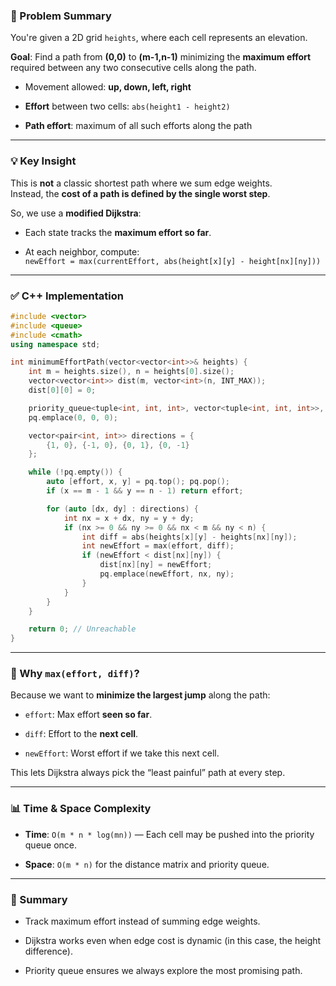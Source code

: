 ### 📌 Problem Summary

You're given a 2D grid `heights`, where each cell represents an elevation.

**Goal**: Find a path from **(0,0)** to **(m-1,n-1)** minimizing the **maximum effort** required between any two consecutive cells along the path.

- Movement allowed: **up, down, left, right**
    
- **Effort** between two cells: `abs(height1 - height2)`
    
- **Path effort**: maximum of all such efforts along the path
    

---

### 💡 Key Insight

This is **not** a classic shortest path where we sum edge weights.  
Instead, the **cost of a path is defined by the single worst step**.

So, we use a **modified Dijkstra**:

- Each state tracks the **maximum effort so far**.
    
- At each neighbor, compute:  
    `newEffort = max(currentEffort, abs(height[x][y] - height[nx][ny]))`
    

---

### ✅ C++ Implementation

```cpp
#include <vector>
#include <queue>
#include <cmath>
using namespace std;

int minimumEffortPath(vector<vector<int>>& heights) {
    int m = heights.size(), n = heights[0].size();
    vector<vector<int>> dist(m, vector<int>(n, INT_MAX));
    dist[0][0] = 0;

    priority_queue<tuple<int, int, int>, vector<tuple<int, int, int>>, greater<>> pq;
    pq.emplace(0, 0, 0);

    vector<pair<int, int>> directions = {
        {1, 0}, {-1, 0}, {0, 1}, {0, -1}
    };

    while (!pq.empty()) {
        auto [effort, x, y] = pq.top(); pq.pop();
        if (x == m - 1 && y == n - 1) return effort;

        for (auto [dx, dy] : directions) {
            int nx = x + dx, ny = y + dy;
            if (nx >= 0 && ny >= 0 && nx < m && ny < n) {
                int diff = abs(heights[x][y] - heights[nx][ny]);
                int newEffort = max(effort, diff);
                if (newEffort < dist[nx][ny]) {
                    dist[nx][ny] = newEffort;
                    pq.emplace(newEffort, nx, ny);
                }
            }
        }
    }

    return 0; // Unreachable
}

```

---

### 🤔 Why `max(effort, diff)`?

Because we want to **minimize the largest jump** along the path:

- `effort`: Max effort **seen so far**.
    
- `diff`: Effort to the **next cell**.
    
- `newEffort`: Worst effort if we take this next cell.
    

This lets Dijkstra always pick the “least painful” path at every step.

---

### 📊 Time & Space Complexity

- **Time**: `O(m * n * log(mn))` — Each cell may be pushed into the priority queue once.
    
- **Space**: `O(m * n)` for the distance matrix and priority queue.
    

---

### 🧠 Summary

- Track maximum effort instead of summing edge weights.
    
- Dijkstra works even when edge cost is dynamic (in this case, the height difference).
    
- Priority queue ensures we always explore the most promising path.